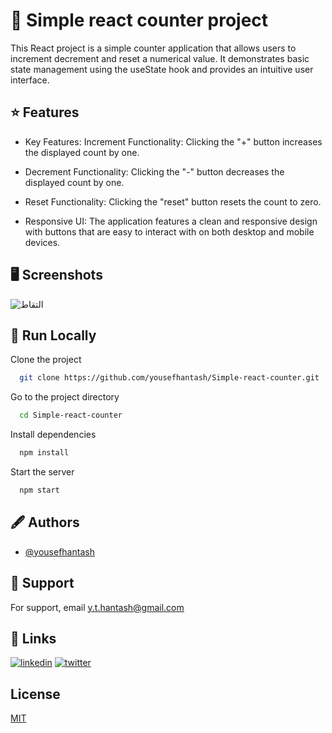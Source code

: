 
# 🔢 Simple react counter project

This React project is a simple counter application that allows users to increment decrement and reset a numerical value. It demonstrates basic state management using the useState hook and provides an intuitive user interface.


## ⭐ Features

- Key Features: Increment Functionality: Clicking the "+" button increases the displayed count by one.
- Decrement Functionality: Clicking the "-" button decreases the displayed count by one.

- Reset Functionality: Clicking the "reset" button resets the count to zero.
- Responsive UI: The application features a clean and responsive design with buttons that are easy to interact with on both desktop and mobile devices.



## 🖥️ Screenshots

![التقاط](https://github.com/user-attachments/assets/551db623-948a-4e02-ae67-36e5758ce3d9)



## 🚀 Run Locally

Clone the project

```bash
  git clone https://github.com/yousefhantash/Simple-react-counter.git
```

Go to the project directory

```bash
  cd Simple-react-counter
```

Install dependencies

```bash
  npm install
```

Start the server

```bash
  npm start
```


## 🖋️ Authors

- [@yousefhantash](https://github.com/yousefhantash)


## 📧 Support

For support, email y.t.hantash@gmail.com 


## 🔗 Links

[![linkedin](https://img.shields.io/badge/linkedin-0A66C2?style=for-the-badge&logo=linkedin&logoColor=white)](https://www.linkedin.com/in/yousef-hantash-01a64b311/)
[![twitter](https://img.shields.io/badge/twitter-1DA1F2?style=for-the-badge&logo=twitter&logoColor=white)](https://x.com/youssoo_7)


## License

[MIT](https://github.com/yousefhantash/Todo-list/blob/main/LICENSE)


